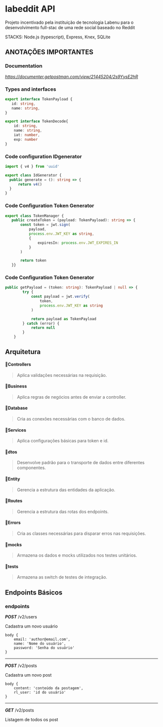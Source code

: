 # labeddit API
Projeto incentivado pela instituição de tecnologia Labenu para o desenvolvimento full-stac de uma rede social baseado no Reddit

STACKS: Node.js (typescript), Express, Knex, SQLite

## ANOTAÇÕES IMPORTANTES
 ### Documentation
 _https://documenter.getpostman.com/view/21445204/2s9YysE2hR_


 ### Types and interfaces

 ```ts
 export interface TokenPayload {
    id: string,
    name: string,
}
 ```

```ts
export interface TokenDecode{
    id: string,
    name: string,
    iat: number,
    exp: number
}
 ```

 ### Code configuration IDgenerator
  ```ts
 import { v4 } from 'uuid'

 export class IdGenerator {
    public generate = (): string => {
        return v4()
    }
 }
 ```
 ### Code Configuration Token Generator

 ```ts
export class TokenManager {
    public createToken = (payload: TokenPayload): string => {
        const token = jwt.sign(
            payload,
            process.env.JWT_KEY as string,
            {
                expiresIn: process.env.JWT_EXPIRES_IN
            }
        )

        return token
    }}
 ```
### Code Configuration Token Generator

```ts
public getPayload = (token: string): TokenPayload | null => {
        try {
            const payload = jwt.verify(
                token,
                process.env.JWT_KEY as string
            )

            return payload as TokenPayload
        } catch (error) {
            return null
        }
    }
```

## Arquitetura

#### 📂Controllers
> Aplica validações necessárias na requisição.
#### 📂Business
> Aplica regras de negócios antes de enviar a controller.
#### 📂Database
> Cria as conexões necessárias com o banco de dados.
#### 📂Services
> Aplica configurações básicas para token e id.
#### 📂dtos
> Desenvolve padrão para o transporte de dados entre diferentes componentes.
#### 📂Entity
> Gerencia a estrutura das entidades da aplicação.
#### 📂Routes
> Gerencia a estrutura das rotas dos endpoints.
#### 📂Errors
> Cria as classes necessárias para disparar erros nas requisições.

#### 📂mocks
> Armazena os dados e mocks utilizados nos testes unitários.
#### 📂tests
> Armazena as switch de testes de integração.

## Endpoints Básicos
### endpoints

**_POST_** /v2/users

Cadastra um novo usuário

    body {
        email: 'author@email.com',
        name: 'Nome do usuário',
        password: 'Senha do usuário'
    }
---
**_POST_** /v2/posts

Cadastra um novo post

    body {
        content: 'conteúdo da postagem',
        rl_user: 'id do usuário'
    }
---
**_GET_** /v2/posts

Listagem de todos os post